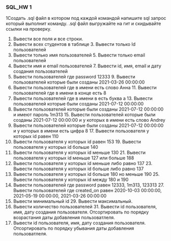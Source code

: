 ### SQL_HW 1
1Создать .sql файл в котором под каждой командой напишите sql запрос который выполнит команду.
.sql файл выгружайте на гит и скидывайте ссылки на проверку.
 1. Вывести все поля и все строки.
 2. Вывести всех студентов в таблице 3. Вывести только Id пользователей
 4. Вывести только имя пользователей 5. Вывести только email пользователей
 6. Вывести имя и email пользователей 7. Вывести id, имя, email и дату создания пользователей
 8. Вывести пользователей где password 12333 9. Вывести пользователей которые были созданы 2021-03-26 00:00:00
 10. Вывести пользователей где в имени есть слово Анна 11. Вывести пользователей где в имени в конце есть 8
 12. Вывести пользователей где в имени в есть буква а 13. Вывести пользователей которые были созданы 2021-07-12 00:00:00
 14. Вывести пользователей которые были созданы 2021-07-12 00:00:00 и имеют пароль 1m313 15. Вывести пользователей которые были созданы 2021-07-12 00:00:00 и у которых в имени есть слово Andrey
 16. Вывести пользователей которые были созданы 2021-07-12 00:00:00 и у которых в имени есть цифра 8 17. Вывести пользователя у которых id равен 110
 18. Вывести пользователя у которых id равен 153 19. Вывести пользователя у которых id больше 140
 20. Вывести пользователя у которых id меньше 130 21. Вывести пользователя у которых id меньше 127 или больше 188
 22. Вывести пользователя у которых id меньше либо равно 137 23. Вывести пользователя у которых id больше либо равно 137
 24. Вывести пользователя у которых id больше 180 но меньше 190 25. Вывести пользователя у которых id между 180 и 190
 26. Вывести пользователей где password равен 12333, 1m313, 123313 27. Вывести пользователей где created_on равен 2020-10-03 00:00:00, 2021-05-19 00:00:00, 2021-03-26 00:00:00
 28. Вывести минимальный id  29. Вывести максимальный.
 30. Вывести количество пользователей 31. Вывести id пользователя, имя, дату создания пользователя. Отсортировать по порядку возрастания даты добавления пользоватлеля.
 32. Вывести id пользователя, имя, дату создания пользователя. Отсортировать по порядку убывания даты добавления пользоватлеля.

